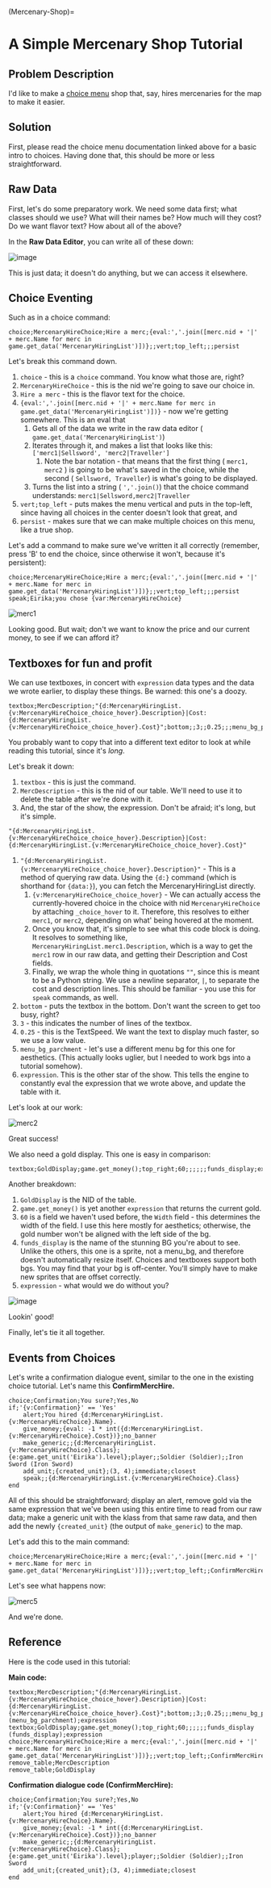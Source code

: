 (Mercenary-Shop)=
# A Simple Mercenary Shop Tutorial

## Problem Description

I'd like to make a [choice menu](Choices-and-Battle-Saves) shop that, say, hires mercenaries for the map to make it easier.

## Solution

First, please read the choice menu documentation linked above for a basic intro to choices. Having done that, this should be more or less straightforward.

## Raw Data

First, let's do some preparatory work. We need some data first; what classes should we use? What will their names be? How much will they cost? Do we want flavor text? How about all of the above?

In the **Raw Data Editor**, you can write all of these down:

![image](../images/MercShopRawData.png)

This is just data; it doesn't do anything, but we can access it elsewhere.

## Choice Eventing

Such as in a choice command:

```
choice;MercenaryHireChoice;Hire a merc;{eval:','.join([merc.nid + '|' + merc.Name for merc in game.get_data('MercenaryHiringList')])};;vert;top_left;;;persist
```

Let's break this command down.

1. `choice` - this is a `choice` command. You know what those are, right?
2. `MercenaryHireChoice` - this is the nid we're going to save our choice in.
3. `Hire a merc` - this is the flavor text for the choice.
4. `{eval:','.join([merc.nid + '|' + merc.Name for merc in game.get_data('MercenaryHiringList')])}` - now we're getting somewhere. This is an eval that
   1. Gets all of the data we write in the raw data editor ( `game.get_data('MercenaryHiringList')`)
   2. Iterates through it, and makes a list that looks like this: `['merc1|Sellsword', 'merc2|Traveller']`
      1. Note the bar notation - that means that the first thing ( `merc1, merc2` ) is going to be what's saved in the choice, while the second ( `Sellsword, Traveller`) is what's going to be displayed.
   3. Turns the list into a string ( `','.join()`) that the choice command understands: `merc1|Sellsword,merc2|Traveller`
5. `vert;top_left` - puts makes the menu vertical and puts in the top-left, since having all choices in the center doesn't look that great, and
6. `persist` - makes sure that we can make multiple choices on this menu, like a true shop.

Let's add a command to make sure we've written it all correctly (remember, press 'B' to end the choice, since otherwise it won't, because it's persistent):

```
choice;MercenaryHireChoice;Hire a merc;{eval:','.join([merc.nid + '|' + merc.Name for merc in game.get_data('MercenaryHiringList')])};;vert;top_left;;;persist
speak;Eirika;you chose {var:MercenaryHireChoice}
```

![merc1](../images/merc1.gif)

Looking good. But wait; don't we want to know the price and our current money, to see if we can afford it?

## Textboxes for fun and profit

We can use textboxes, in concert with `expression` data types and the data we wrote earlier, to display these things. Be warned: this one's a doozy.

```
textbox;MercDescription;"{d:MercenaryHiringList.{v:MercenaryHireChoice_choice_hover}.Description}|Cost: {d:MercenaryHiringList.{v:MercenaryHireChoice_choice_hover}.Cost}";bottom;;3;;0.25;;;menu_bg_parchment;expression
```

You probably want to copy that into a different text editor to look at while reading this tutorial, since it's _long_.

Let's break it down:

1. `textbox` - this is just the command.
2. `MercDescription` - this is the nid of our table. We'll need to use it to delete the table after we're done with it.
3. And, the star of the show, the expression. Don't be afraid; it's long, but it's simple.

`"{d:MercenaryHiringList.{v:MercenaryHireChoice_choice_hover}.Description}|Cost: {d:MercenaryHiringList.{v:MercenaryHireChoice_choice_hover}.Cost}"`

1. `"{d:MercenaryHiringList.{v:MercenaryHireChoice_choice_hover}.Description}"` - This is a method of querying raw data. Using the `{d:}` command (which is shorthand for `{data:}`), you can fetch the MercenaryHiringList directly.
   1. `{v:MercenaryHireChoice_choice_hover}` - We can actually access the currently-hovered choice in the choice with nid `MercenaryHireChoice` by attaching `_choice_hover` to it. Therefore, this resolves to either `merc1`, or `merc2`, depending on what' being hovered at the moment.
   2. Once you know that, it's simple to see what this code block is doing. It resolves to something like, `MercenaryHiringList.merc1.Description`, which is a way to get the `merc1` row in our raw data, and getting their Description and Cost fields.
   3. Finally, we wrap the whole thing in quotations `""`, since this is meant to be a Python string. We use a newline separator, `|`, to separate the cost and description lines. This should be familiar - you use this for `speak` commands, as well.
2. `bottom` - puts the textbox in the bottom. Don't want the screen to get too busy, right?
3. `3` - this indicates the number of lines of the textbox.
4. `0.25` - this is the TextSpeed. We want the text to display much faster, so we use a low value.
5. `menu_bg_parchment` - let's use a different menu bg for this one for aesthetics. (This actually looks uglier, but I needed to work bgs into a tutorial somehow).
6. `expression`. This is the other star of the show. This tells the engine to constantly eval the expression that we wrote above, and update the table with it.

Let's look at our work:

![merc2](../images/merc2.gif)

Great success!

We also need a gold display. This one is easy in comparison:

```
textbox;GoldDisplay;game.get_money();top_right;60;;;;;;funds_display;expression
```

Another breakdown:

1. `GoldDisplay` is the NID of the table.
2. `game.get_money()` is yet another `expression` that returns the current gold.
3. `60` is a field we haven't used before, the `Width` field - this determines the width of the field. I use this here mostly for aesthetics; otherwise, the gold number won't be aligned with the left side of the bg.
4. `funds_display` is the name of the stunning BG you're about to see. Unlike the others, this one is a sprite, not a menu_bg, and therefore doesn't automatically resize itself. Choices and textboxes support both bgs. You may find that your bg is off-center. You'll simply have to make new sprites that are offset correctly.
5. `expression` - what would we do without you?

![image](../images/MercShopMenu.png)

Lookin' good!

Finally, let's tie it all together.

## Events from Choices

Let's write a confirmation dialogue event, similar to the one in the existing choice tutorial. Let's name this **ConfirmMercHire.**

```
choice;Confirmation;You sure?;Yes,No
if;'{v:Confirmation}' == 'Yes'
    alert;You hired {d:MercenaryHiringList.{v:MercenaryHireChoice}.Name}.
    give_money;{eval: -1 * int({d:MercenaryHiringList.{v:MercenaryHireChoice}.Cost})};no_banner
    make_generic;;{d:MercenaryHiringList.{v:MercenaryHireChoice}.Class};{e:game.get_unit('Eirika').level};player;;Soldier (Soldier);;Iron Sword (Iron Sword)
    add_unit;{created_unit};(3, 4);immediate;closest
    speak;;{d:MercenaryHiringList.{v:MercenaryHireChoice}.Class}
end

```
All of this should be straightforward; display an alert, remove gold via the same expression that we've been using this entire time to read from our raw data; make a generic unit with the klass from that same raw data, and then add the newly `{created_unit}` (the output of `make_generic`) to the map.

Let's add this to the main command:

```
choice;MercenaryHireChoice;Hire a merc;{eval:','.join([merc.nid + '|' + merc.Name for merc in game.get_data('MercenaryHiringList')])};;vert;top_left;;ConfirmMercHire;persist
```

Let's see what happens now:

![merc5](../images/merc5.gif)

And we're done.

## Reference

Here is the code used in this tutorial:

**Main code:**

```
textbox;MercDescription;"{d:MercenaryHiringList.{v:MercenaryHireChoice_choice_hover}.Description}|Cost: {d:MercenaryHiringList.{v:MercenaryHireChoice_choice_hover}.Cost}";bottom;;3;;0.25;;;menu_bg_parchment (menu_bg_parchment);expression
textbox;GoldDisplay;game.get_money();top_right;60;;;;;;funds_display (funds_display);expression
choice;MercenaryHireChoice;Hire a merc;{eval:','.join([merc.nid + '|' + merc.Name for merc in game.get_data('MercenaryHiringList')])};;vert;top_left;;ConfirmMercHire;persist
remove_table;MercDescription
remove_table;GoldDisplay
```

**Confirmation dialogue code (ConfirmMercHire):**

```
choice;Confirmation;You sure?;Yes,No
if;'{v:Confirmation}' == 'Yes'
    alert;You hired {d:MercenaryHiringList.{v:MercenaryHireChoice}.Name}.
    give_money;{eval: -1 * int({d:MercenaryHiringList.{v:MercenaryHireChoice}.Cost})};no_banner
    make_generic;;{d:MercenaryHiringList.{v:MercenaryHireChoice}.Class};{e:game.get_unit('Eirika').level};player;;Soldier (Soldier);;Iron Sword
    add_unit;{created_unit};(3, 4);immediate;closest
end
```